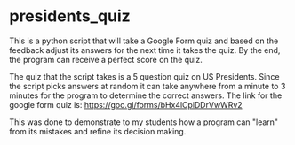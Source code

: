 # presidents_quiz
This is a python script that will take a Google Form quiz and based on the feedback adjust its answers for the next time it takes the quiz. By the end, the program can receive a perfect score on the quiz.

The quiz that the script takes is a 5 question quiz on US Presidents. Since the script picks answers at random it can take anywhere from a minute to 3 minutes for the program to determine the correct answers.
The link for the google form quiz is: https://goo.gl/forms/bHx4lCpiDDrVwWRv2

This was done to demonstrate to my students how a program can "learn" from its mistakes and refine its decision making.